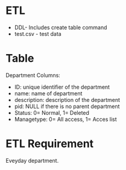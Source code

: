 # ETL
- DDL- Includes create table command
- test.csv - test data

# Table
Department
Columns:
- ID: unique identifier of the department
- name: name of department
- description: description of the department
- pid: NULL if there is no parent department
- Status: 0= Normal, 1= Deleted
- Managetype: 0= All access, 1= Acces list
# ETL Requirement
Eveyday department.
